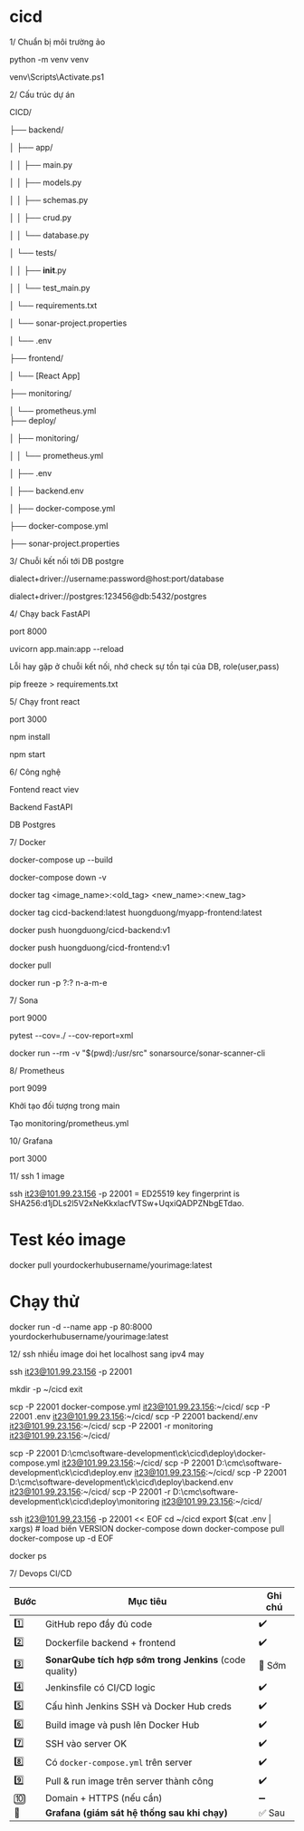 # cicd

1/ Chuẩn bị môi trường ảo 

python -m venv venv 

venv\Scripts\Activate.ps1

2/ Cấu trúc dự án 

CICD/

├── backend/

│   ├── app/

│   │   ├── main.py

│   │   ├── models.py

│   │   ├── schemas.py

│   │   ├── crud.py

│   │   └── database.py

│   └── tests/

│   │   ├── __init__.py

│   │   └── test_main.py

│   └── requirements.txt

│   └── sonar-project.properties

│   └── .env 

├── frontend/

│   └── [React App]

├── monitoring/              

│   └── prometheus.yml  
├── deploy/              

│   ├── monitoring/              

│   │   └── prometheus.yml  

│   ├── .env

│   ├── backend.env

│   ├── docker-compose.yml 

├── docker-compose.yml

├── sonar-project.properties


3/ Chuỗi kết nối tới DB postgre 

dialect+driver://username:password@host:port/database

dialect+driver://postgres:123456@db:5432/postgres

4/ Chạy back FastAPI 

port 8000 

uvicorn app.main:app --reload

Lỗi hay gặp ở chuỗi kết nối, nhớ check sự tồn tại của DB, role(user,pass) 

pip freeze > requirements.txt

5/ Chạy front react 

port 3000 

npm install 

npm start 

6/ Công nghệ 

Fontend react viev 

Backend FastAPI 

DB Postgres 

7/ Docker 

docker-compose up --build

docker-compose down -v

docker tag <image_name>:<old_tag> <new_name>:<new_tag>

docker tag cicd-backend:latest huongduong/myapp-frontend:latest

docker push huongduong/cicd-backend:v1

docker push huongduong/cicd-frontend:v1

docker pull  

docker run -p ?:? n-a-m-e

7/ Sona

port 9000 

pytest --cov=./ --cov-report=xml

docker run --rm -v "$(pwd):/usr/src" sonarsource/sonar-scanner-cli

8/ Prometheus 

port 9099

Khởi tạo đối tượng trong main 

Tạo monitoring/prometheus.yml 

10/ Grafana

port 3000

11/ ssh 1 image 

ssh it23@101.99.23.156 -p 22001
= ED25519 key fingerprint is SHA256:d1jDLs2l5V2xNeKkxlacfVTSw+UqxiQADPZNbgETdao.

# Test kéo image
docker pull yourdockerhubusername/yourimage:latest

# Chạy thử
docker run -d --name app -p 80:8000 yourdockerhubusername/yourimage:latest

12/ ssh nhiều image 
doi het localhost sang ipv4 may 

ssh it23@101.99.23.156 -p 22001

mkdir -p ~/cicd
exit

scp -P 22001 docker-compose.yml it23@101.99.23.156:~/cicd/
scp -P 22001 .env it23@101.99.23.156:~/cicd/
scp -P 22001 backend/.env it23@101.99.23.156:~/cicd/
scp -P 22001 -r monitoring it23@101.99.23.156:~/cicd/

scp -P 22001 D:\cmc\software-development\ck\cicd\deploy\docker-compose.yml it23@101.99.23.156:~/cicd/
scp -P 22001 D:\cmc\software-development\ck\cicd\deploy\.env it23@101.99.23.156:~/cicd/
scp -P 22001 D:\cmc\software-development\ck\cicd\deploy\backend.env it23@101.99.23.156:~/cicd/
scp -P 22001 -r D:\cmc\software-development\ck\cicd\deploy\monitoring it23@101.99.23.156:~/cicd/


ssh it23@101.99.23.156 -p 22001 << EOF
cd ~/cicd
export $(cat .env | xargs)        # load biến VERSION
docker-compose down
docker-compose pull
docker-compose up -d
EOF

docker ps

7/ Devops CI/CD

| Bước | Mục tiêu                                                | Ghi chú |
| ---- | ------------------------------------------------------- | ------- |
| 1️⃣  | GitHub repo đầy đủ code                                 | ✔️      |
| 2️⃣  | Dockerfile backend + frontend                           | ✔️      |
| 3️⃣  | **SonarQube tích hợp sớm trong Jenkins** (code quality) | 🚀 Sớm  |
| 4️⃣  | Jenkinsfile có CI/CD logic                              | ✔️      |
| 5️⃣  | Cấu hình Jenkins SSH và Docker Hub creds                | ✔️      |
| 6️⃣  | Build image và push lên Docker Hub                      | ✔️      |
| 7️⃣  | SSH vào server OK                                       | ✔️      |
| 8️⃣  | Có `docker-compose.yml` trên server                     | ✔️      |
| 9️⃣  | Pull & run image trên server thành công                 | ✔️      |
| 🔟   | Domain + HTTPS (nếu cần)                                | ➖       |
| 🔁   | **Grafana (giám sát hệ thống sau khi chạy)**            | ✅ Sau   |



